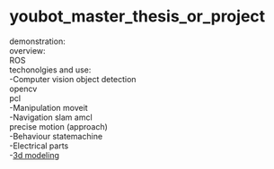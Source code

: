 # youbot_master_thesis_or_project
demonstration:\
overview:\
ROS\
techonolgies and use:\
-Computer vision
object detection\
opencv\
pcl\
-Manipulation moveit\
-Navigation slam amcl\
precise motion (approach)\
-Behaviour statemachine\
-Electrical parts\
-[3d modeling](https://github.com/mikhail-chirkov/youbot_master_thesis_or_project/wiki/3D-models)
